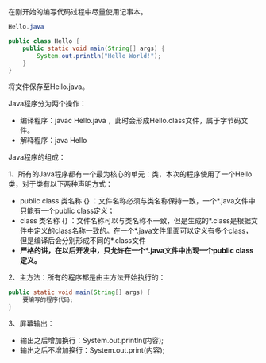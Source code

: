 在刚开始的编写代码过程中尽量使用记事本。

```java
Hello.java

public class Hello {
    public static void main(String[] args) {
        System.out.println("Hello World!");
    }
}
```

将文件保存至Hello.java。

Java程序分为两个操作：

* 编译程序：javac Hello.java ，此时会形成Hello.class文件，属于字节码文件。
* 解释程序：java Hello

Java程序的组成：

1、所有的Java程序都有一个最为核心的单元：类，本次的程序使用了一个Hello类，对于类有以下两种声明方式：

* public class 类名称 {} ：文件名称必须与类名称保持一致，一个\*.java文件中只能有一个public class定义；
* class 类名称 {} ：文件名称可以与类名称不一致，但是生成的\*.class是根据文件中定义的class名称一致的。在一个\*.java文件里面可以定义有多个class，但是编译后会分别形成不同的\*.class文件
* **严格的讲，在以后开发中，只允许在一个\*.java文件中出现一个public class定义。**

2、主方法：所有的程序都是由主方法开始执行的：

```java
public static void main(String[] args) {
    要编写的程序代码;
}
```

3、屏幕输出：

* 输出之后增加换行：System.out.println\(内容\);
* 输出之后不增加换行：System.out.print\(内容\);



